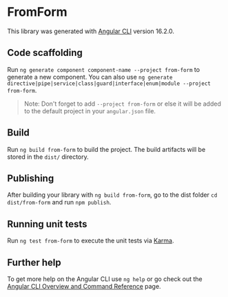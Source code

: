 # FromForm

This library was generated with [Angular CLI](https://github.com/angular/angular-cli) version 16.2.0.

## Code scaffolding

Run `ng generate component component-name --project from-form` to generate a new component. You can also use `ng generate directive|pipe|service|class|guard|interface|enum|module --project from-form`.
> Note: Don't forget to add `--project from-form` or else it will be added to the default project in your `angular.json` file. 

## Build

Run `ng build from-form` to build the project. The build artifacts will be stored in the `dist/` directory.

## Publishing

After building your library with `ng build from-form`, go to the dist folder `cd dist/from-form` and run `npm publish`.

## Running unit tests

Run `ng test from-form` to execute the unit tests via [Karma](https://karma-runner.github.io).

## Further help

To get more help on the Angular CLI use `ng help` or go check out the [Angular CLI Overview and Command Reference](https://angular.io/cli) page.
